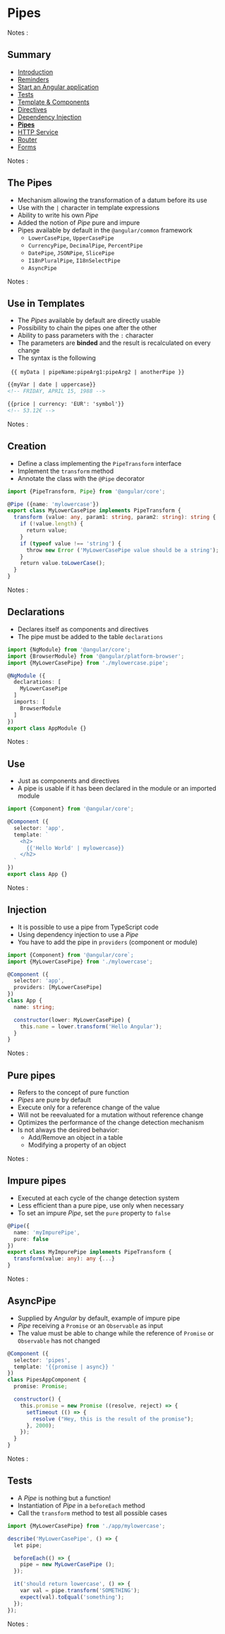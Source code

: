 # Pipes

<!-- .slide: class="page-title" -->

Notes :



## Summary

<!-- .slide: class="toc" -->

- [Introduction](#/1)
- [Reminders](#/2)
- [Start an Angular application](#/3)
- [Tests](#/4)
- [Template & Components](#/5)
- [Directives](#/6)
- [Dependency Injection](#/7)
- **[Pipes](#/8)**
- [HTTP Service](#/9)
- [Router](#/10)
- [Forms](#/11)

Notes :



## The Pipes

- Mechanism allowing the transformation of a datum before its use
- Use with the `|` character in template expressions
- Ability to write his own *Pipe*
- Added the notion of *Pipe* pure and impure
- Pipes available by default in the `@angular/common` framework
  - `LowerCasePipe`, `UpperCasePipe`
  - `CurrencyPipe`, `DecimalPipe`, `PercentPipe`
  - `DatePipe`, `JSONPipe`, `SlicePipe`
  - `I18nPluralPipe`, `I18nSelectPipe`
  - `AsyncPipe`

Notes :



## Use in Templates

- The *Pipes* available by default are directly usable
- Possibility to chain the pipes one after the other
- Ability to pass parameters with the `:` character
- The parameters are **binded** and the result is recalculated on every change
- The syntax is the following

  `{{ myData | pipeName:pipeArg1:pipeArg2 | anotherPipe }}`

```html
{{myVar | date | uppercase}}
<!-- FRIDAY, APRIL 15, 1988 -->

{{price | currency: 'EUR': 'symbol'}}
<!-- 53.12€ -->
```

Notes :



## Creation

- Define a class implementing the `PipeTransform` interface
- Implement the `transform` method
- Annotate the class with the `@Pipe` decorator

```typescript
import {PipeTransform, Pipe} from '@angular/core';

@Pipe ({name: 'mylowercase'})
export class MyLowerCasePipe implements PipeTransform {
  transform (value: any, param1: string, param2: string): string {
    if (!value.length) {
      return value;
    }
    if (typeof value !== 'string') {
      throw new Error ('MyLowerCasePipe value should be a string');
    }
    return value.toLowerCase();
  }
}
```

Notes :



## Declarations

- Declares itself as components and directives
- The pipe must be added to the table `declarations`

```typescript
import {NgModule} from '@angular/core';
import {BrowserModule} from '@angular/platform-browser';
import {MyLowerCasePipe} from './mylowercase.pipe';

@NgModule ({
  declarations: [
    MyLowerCasePipe
  ]
  imports: [
    BrowserModule
  ]
})
export class AppModule {}
```

Notes :



## Use

- Just as components and directives
- A pipe is usable if it has been declared in the module or an imported module

```typescript
import {Component} from '@angular/core';

@Component ({
  selector: 'app',
  template: `
    <h2>
      {{'Hello World' | mylowercase}}
    </h2>
  `
})
export class App {}
```

Notes :



## Injection

- It is possible to use a pipe from TypeScript code
- Using dependency injection to use a *Pipe*
- You have to add the pipe in `providers` (component or module)

```typescript
import {Component} from '@angular/core`;
import {MyLowerCasePipe} from './mylowercase';

@Component ({
  selector: 'app',
  providers: [MyLowerCasePipe]
})
class App {
  name: string;

  constructor(lower: MyLowerCasePipe) {
    this.name = lower.transform('Hello Angular');
  }
}
```

Notes :



## Pure pipes

- Refers to the concept of pure function
- *Pipes* are pure by default
- Execute only for a reference change of the value
- Will not be reevaluated for a mutation without reference change
- Optimizes the performance of the change detection mechanism
- Is not always the desired behavior:
  - Add/Remove an object in a table
  - Modifying a property of an object

Notes :



## Impure pipes

- Executed at each cycle of the change detection system
- Less efficient than a pure pipe, use only when necessary
- To set an impure *Pipe*, set the `pure` property to `false`

```typescript
@Pipe({
  name: 'myImpurePipe',
  pure: false
})
export class MyImpurePipe implements PipeTransform {
  transform(value: any): any {...}
}
```

Notes :




## AsyncPipe

- Supplied by *Angular* by default, example of impure pipe
- *Pipe* receiving a `Promise` or an `Observable` as input
- The value must be able to change while the reference of `Promise` or `Observable` has not changed

```typescript
@Component ({
  selector: 'pipes',
  template: '{{promise | async}} '
})
class PipesAppComponent {
  promise: Promise;

  constructor() {
    this.promise = new Promise ((resolve, reject) => {
      setTimeout (() => {
        resolve ("Hey, this is the result of the promise");
      }, 2000);
    });
  }
}
```

Notes :



## Tests

- A *Pipe* is nothing but a function!
- Instantiation of *Pipe* in a `beforeEach` method
- Call the `transform` method to test all possible cases

```typescript
import {MyLowerCasePipe} from './app/mylowercase';

describe('MyLowerCasePipe', () => {
  let pipe;

  beforeEach(() => {
    pipe = new MyLowerCasePipe ();
  });

  it('should return lowercase', () => {
    var val = pipe.transform('SOMETHING');
    expect(val).toEqual('something');
  });
});
```

Notes :



<!-- .slide: class="page-tp6" -->
